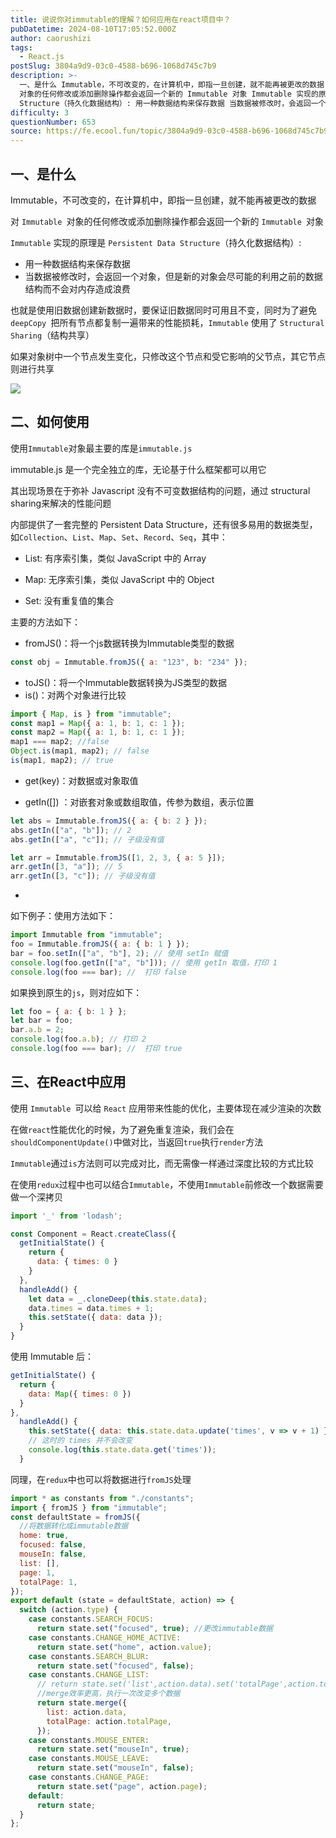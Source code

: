 ```yaml
---
title: 说说你对immutable的理解？如何应用在react项目中？
pubDatetime: 2024-08-10T17:05:52.000Z
author: caorushizi
tags:
  - React.js
postSlug: 3804a9d9-03c0-4588-b696-1068d745c7b9
description: >-
  一、是什么 Immutable，不可改变的，在计算机中，即指一旦创建，就不能再被更改的数据 对 Immutable
  对象的任何修改或添加删除操作都会返回一个新的 Immutable 对象 Immutable 实现的原理是 Persistent Data
  Structure（持久化数据结构）: 用一种数据结构来保存数据 当数据被修改时，会返回一个对象，但是新的对象会尽可能的利用之前的数据结构而不会对
difficulty: 3
questionNumber: 653
source: https://fe.ecool.fun/topic/3804a9d9-03c0-4588-b696-1068d745c7b9
---
```


## 一、是什么

Immutable，不可改变的，在计算机中，即指一旦创建，就不能再被更改的数据

对 `Immutable `对象的任何修改或添加删除操作都会返回一个新的 `Immutable `对象

`Immutable` 实现的原理是 `Persistent Data Structure`（持久化数据结构）:

- 用一种数据结构来保存数据
- 当数据被修改时，会返回一个对象，但是新的对象会尽可能的利用之前的数据结构而不会对内存造成浪费

也就是使用旧数据创建新数据时，要保证旧数据同时可用且不变，同时为了避免 `deepCopy `把所有节点都复制一遍带来的性能损耗，`Immutable` 使用了 `Structural Sharing`（结构共享）

如果对象树中一个节点发生变化，只修改这个节点和受它影响的父节点，其它节点则进行共享

![](https://pic4.zhimg.com/80/2b4c801a7b40eefcd4ee6767fb984fdf_720w.gif)

## 二、如何使用

使用`Immutable`对象最主要的库是`immutable.js`

immutable.js 是一个完全独立的库，无论基于什么框架都可以用它

其出现场景在于弥补 Javascript 没有不可变数据结构的问题，通过 structural sharing来解决的性能问题

内部提供了一套完整的 Persistent Data Structure，还有很多易用的数据类型，如`Collection`、`List`、`Map`、`Set`、`Record`、`Seq`，其中：

- List: 有序索引集，类似 JavaScript 中的 Array

- Map: 无序索引集，类似 JavaScript 中的 Object

- Set: 没有重复值的集合

主要的方法如下：

- fromJS()：将一个js数据转换为Immutable类型的数据

```js
const obj = Immutable.fromJS({ a: "123", b: "234" });
```

- toJS()：将一个Immutable数据转换为JS类型的数据
- is()：对两个对象进行比较

```js
import { Map, is } from "immutable";
const map1 = Map({ a: 1, b: 1, c: 1 });
const map2 = Map({ a: 1, b: 1, c: 1 });
map1 === map2; //false
Object.is(map1, map2); // false
is(map1, map2); // true
```

- get(key)：对数据或对象取值

- getIn([]) ：对嵌套对象或数组取值，传参为数组，表示位置

```js
let abs = Immutable.fromJS({ a: { b: 2 } });
abs.getIn(["a", "b"]); // 2
abs.getIn(["a", "c"]); // 子级没有值

let arr = Immutable.fromJS([1, 2, 3, { a: 5 }]);
arr.getIn([3, "a"]); // 5
arr.getIn([3, "c"]); // 子级没有值
```

-

如下例子：使用方法如下：

```js
import Immutable from "immutable";
foo = Immutable.fromJS({ a: { b: 1 } });
bar = foo.setIn(["a", "b"], 2); // 使用 setIn 赋值
console.log(foo.getIn(["a", "b"])); // 使用 getIn 取值，打印 1
console.log(foo === bar); //  打印 false
```

如果换到原生的`js`，则对应如下：

```js
let foo = { a: { b: 1 } };
let bar = foo;
bar.a.b = 2;
console.log(foo.a.b); // 打印 2
console.log(foo === bar); //  打印 true
```

## 三、在React中应用

使用 `Immutable `可以给 `React` 应用带来性能的优化，主要体现在减少渲染的次数

在做`react`性能优化的时候，为了避免重复渲染，我们会在`shouldComponentUpdate()`中做对比，当返回`true`执行`render`方法

`Immutable`通过`is`方法则可以完成对比，而无需像一样通过深度比较的方式比较

在使用`redux`过程中也可以结合`Immutable`，不使用`Immutable`前修改一个数据需要做一个深拷贝

```jsx
import '_' from 'lodash';

const Component = React.createClass({
  getInitialState() {
    return {
      data: { times: 0 }
    }
  },
  handleAdd() {
    let data = _.cloneDeep(this.state.data);
    data.times = data.times + 1;
    this.setState({ data: data });
  }
}
```

使用 Immutable 后：

```jsx
getInitialState() {
  return {
    data: Map({ times: 0 })
  }
},
  handleAdd() {
    this.setState({ data: this.state.data.update('times', v => v + 1) });
    // 这时的 times 并不会改变
    console.log(this.state.data.get('times'));
  }
```

同理，在`redux`中也可以将数据进行`fromJS`处理

```js
import * as constants from "./constants";
import { fromJS } from "immutable";
const defaultState = fromJS({
  //将数据转化成immutable数据
  home: true,
  focused: false,
  mouseIn: false,
  list: [],
  page: 1,
  totalPage: 1,
});
export default (state = defaultState, action) => {
  switch (action.type) {
    case constants.SEARCH_FOCUS:
      return state.set("focused", true); //更改immutable数据
    case constants.CHANGE_HOME_ACTIVE:
      return state.set("home", action.value);
    case constants.SEARCH_BLUR:
      return state.set("focused", false);
    case constants.CHANGE_LIST:
      // return state.set('list',action.data).set('totalPage',action.totalPage)
      //merge效率更高，执行一次改变多个数据
      return state.merge({
        list: action.data,
        totalPage: action.totalPage,
      });
    case constants.MOUSE_ENTER:
      return state.set("mouseIn", true);
    case constants.MOUSE_LEAVE:
      return state.set("mouseIn", false);
    case constants.CHANGE_PAGE:
      return state.set("page", action.page);
    default:
      return state;
  }
};
```

